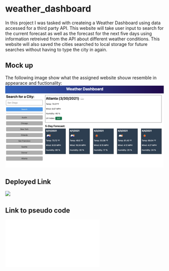 # weather_dashboard

In this project I was tasked with createing a Weather Dashboard using data accessed for a third party API. This website will take user input to search for the current forecast as well as the forecast for the next five days using information retreived from the API about different weather conditions. This website will also saved the cities searched to local storage for future searches without having to type the city in again.


## Mock up

The following image show what the assigned website shouw resemble in appearace and fuctionality:
![](./assets/images/06-server-side-apis-homework-demo.png)


## Deployed Link
![](https://abelzer09.github.io/weather_dashboard/)

## Link to pseudo code
![](./pseudocodehw6.md)

